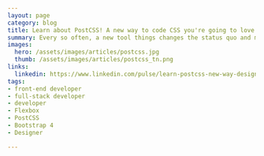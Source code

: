 ```yaml
---
layout: page
category: blog
title: Learn about PostCSS! A new way to code CSS you're going to love
summary: Every so often, a new tool things changes the status quo and makes doing your job easier. First, there was Sass, Less and now, there's a new kid in town called PostCSS. It's changing how web designers and developers work. You should check it out because you're going to love it. In this article, I'll show you what the fuss is all about and show you some videos of PostCSS in action from a couple of my lynda.com courses.
images:
  hero: /assets/images/articles/postcss.jpg
  thumb: /assets/images/articles/postcss_tn.png
links:
  linkedin: https://www.linkedin.com/pulse/learn-postcss-new-way-design-code-css-youre-going-love-ray-villalobos
tags:
- front-end developer
- full-stack developer
- developer
- Flexbox
- PostCSS
- Bootstrap 4
- Designer

---
```

